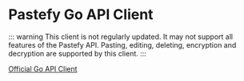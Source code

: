 # Pastefy Go API Client

::: warning
This client is not regularly updated. It may not support all features of the Pastefy API.
Pasting, editing, deleting, encryption and decryption are supported by this client.
:::

[Official Go API Client](https://github.com/interaapps/pastefy-go-api)